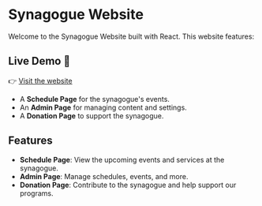 

# Synagogue Website

Welcome to the Synagogue Website built with React. This website features:

## Live Demo 🚀  
👉 [Visit the website](https://www.wckollel.com)

- A **Schedule Page** for the synagogue's events.
- An **Admin Page** for managing content and settings.
- A **Donation Page** to support the synagogue.

## Features

- **Schedule Page**: View the upcoming events and services at the synagogue.
- **Admin Page**: Manage schedules, events, and more.
- **Donation Page**: Contribute to the synagogue and help support our programs.



